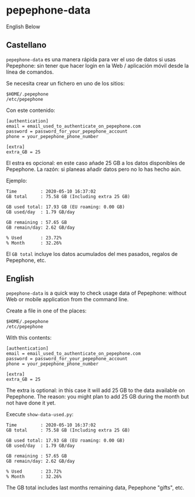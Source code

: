 # pepephone-data
English Below

## Castellano
`pepephone-data` es una manera rápida para ver el uso de datos si usas Pepephone: sin tener que hacer login en la Web / aplicación móvil desde la línea de comandos.

Se necesita crear un fichero en uno de los sitios:
```
$HOME/.pepephone
/etc/pepephone
```

Con este contenido:

```
[authentication]
email = email_used_to_authenticate_on_pepephone.com
password = password_for_your_pepephone_account
phone = your_pepephone_phone_number

[extra]
extra_GB = 25
```

El estra es opcional: en este caso añade 25 GB a los datos disponibles de Pepephone. La razón: si planeas añadir datos pero no lo has hecho aún.

Ejemplo:
```
Time         : 2020-05-10 16:37:02
GB total     : 75.58 GB (Including extra 25 GB)

GB used total: 17.93 GB (EU roaming: 0.00 GB)
GB used/day  : 1.79 GB/day

GB remaining : 57.65 GB
GB remain/day: 2.62 GB/day

% Used       : 23.72%
% Month      : 32.26%
```
El `GB total` incluye los datos acumulados del mes pasados, regalos de Pepephone, etc.

## English
`pepephone-data` is a quick way to check usage data of Pepephone: without Web or mobile application from the command line.

Create a file in one of the places:
```
$HOME/.pepephone
/etc/pepephone
```

With this contents:
```
[authentication]
email = email_used_to_authenticate_on_pepephone.com
password = password_for_your_pepephone_account
phone = your_pepephone_phone_number

[extra]
extra_GB = 25
```
The extra is optional: in this case it will add 25 GB to the data available on Pepephone. The reason: you might plan to add 25 GB during the month but not have done it yet.

Execute `show-data-used.py`:
```
Time         : 2020-05-10 16:37:02
GB total     : 75.58 GB (Including extra 25 GB)

GB used total: 17.93 GB (EU roaming: 0.00 GB)
GB used/day  : 1.79 GB/day

GB remaining : 57.65 GB
GB remain/day: 2.62 GB/day

% Used       : 23.72%
% Month      : 32.26%
```

The GB total includes last months remaining data, Pepephone "gifts", etc.
